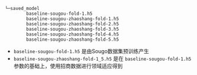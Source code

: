 ```
└─saved_model
        baseline-sougou-fold-1.h5
        baseline-sougou-zhaoshang-fold-1.h5
        baseline-sougou-zhaoshang-fold-2.h5
        baseline-sougou-zhaoshang-fold-3.h5
        baseline-sougou-zhaoshang-fold-4.h5
        baseline-sougou-zhaoshang-fold-5.h5
```

- `baseline-sougou-fold-1.h5` 是由Sougo数据集预训练产生
- `baseline-sougou-zhaoshang-fold-1_5.h5` 是在 `baseline-sougou-fold-1.h5`参数的基础上，使用招商数据进行领域适应得到

